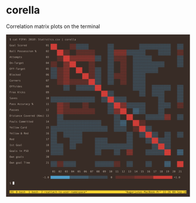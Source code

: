 # corella
Correlation matrix plots on the terminal

<img src="https://github.com/nk412/corella/raw/master/imgs/fifa.png" width=640>

